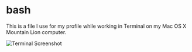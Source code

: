 bash
====

This is a file I use for my profile while working in Terminal on my Mac OS X Mountain Lion computer.

![Terminal Screenshot](/frankrue/bash/sample.png "Terminal Screenshot")